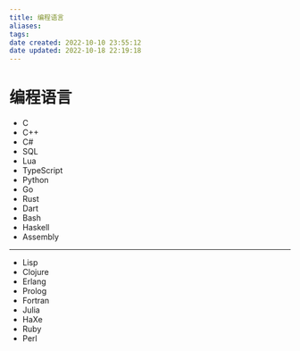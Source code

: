 ```yaml
---
title: 编程语言
aliases: 
tags: 
date created: 2022-10-10 23:55:12
date updated: 2022-10-18 22:19:18
---
```


# 编程语言

- C
- C++
- C#
- SQL
- Lua
- TypeScript
- Python
- Go
- Rust
- Dart
- Bash
- Haskell
- Assembly
---
- Lisp
- Clojure
- Erlang
- Prolog
- Fortran
- Julia
- HaXe
- Ruby
- Perl
